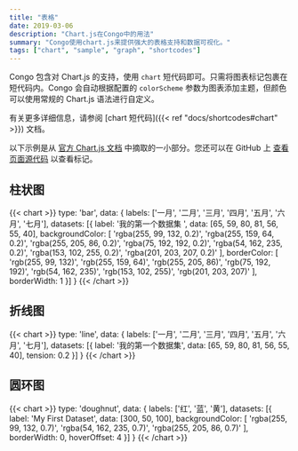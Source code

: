 ```yaml
---
title: "表格"
date: 2019-03-06
description: "Chart.js在Congo中的用法"
summary: "Congo使用chart.js来提供强大的表格支持和数据可视化。"
tags: ["chart", "sample", "graph", "shortcodes"]
---
```


Congo 包含对 Chart.js 的支持，使用 `chart` 短代码即可。只需将图表标记包裹在短代码内。Congo 会自动根据配置的 `colorScheme` 参数为图表添加主题，但颜色可以使用常规的 Chart.js 语法进行自定义。

有关更多详细信息，请参阅 [chart 短代码]({{< ref "docs/shortcodes#chart" >}}) 文档。

以下示例是从 [官方 Chart.js 文档](https://www.chartjs.org/docs/latest/samples) 中摘取的一小部分。您还可以在 GitHub 上 [查看页面源代码](https://raw.githubusercontent.com/jpanther/congo/dev/exampleSite/content/samples/charts/index.md) 以查看标记。

## 柱状图

<!-- prettier-ignore-start -->
{{< chart >}}
type: 'bar',
data: {
  labels: ['一月', '二月', '三月', '四月', '五月', '六月', '七月'],
  datasets: [{
    label: '我的第一个数据集  ',
    data: [65, 59, 80, 81, 56, 55, 40],
    backgroundColor: [
      'rgba(255, 99, 132, 0.2)',
      'rgba(255, 159, 64, 0.2)',
      'rgba(255, 205, 86, 0.2)',
      'rgba(75, 192, 192, 0.2)',
      'rgba(54, 162, 235, 0.2)',
      'rgba(153, 102, 255, 0.2)',
      'rgba(201, 203, 207, 0.2)'
    ],
    borderColor: [
      'rgb(255, 99, 132)',
      'rgb(255, 159, 64)',
      'rgb(255, 205, 86)',
      'rgb(75, 192, 192)',
      'rgb(54, 162, 235)',
      'rgb(153, 102, 255)',
      'rgb(201, 203, 207)'
    ],
    borderWidth: 1
  }]
}
{{< /chart >}}
<!-- prettier-ignore-end -->

## 折线图

<!-- prettier-ignore-start -->
{{< chart >}}
type: 'line',
data: {
  labels: ['一月', '二月', '三月', '四月', '五月', '六月', '七月'],
  datasets: [{
    label: '我的第一个数据集',
    data: [65, 59, 80, 81, 56, 55, 40],
    tension: 0.2
  }]
}
{{< /chart >}}
<!-- prettier-ignore-end -->

## 圆环图

<!-- prettier-ignore-start -->
{{< chart >}}
type: 'doughnut',
data: {
  labels: ['红', '蓝', '黄'],
  datasets: [{
    label: 'My First Dataset',
    data: [300, 50, 100],
    backgroundColor: [
      'rgba(255, 99, 132, 0.7)',
      'rgba(54, 162, 235, 0.7)',
      'rgba(255, 205, 86, 0.7)'
    ],
    borderWidth: 0,
    hoverOffset: 4
  }]
}
{{< /chart >}}
<!-- prettier-ignore-end -->
